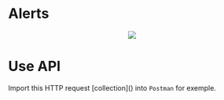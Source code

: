 # Alerts

<p align="center">
  <img src=https://user-images.githubusercontent.com/95872501/226969311-56836b82-0257-4def-87d4-3a84c14e70f9.png>
</p>


# Use API

Import this HTTP request [collection](<script src="https://raw.githubusercontent.com/HashTucE/8f89d2baff367100c6b5cbf59480e3c7.js"></script>) into `Postman` for exemple.
